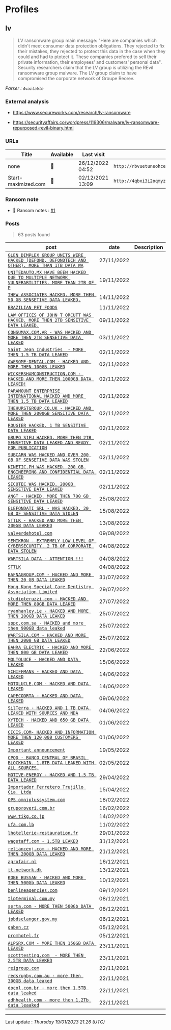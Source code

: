 # Profiles

## **lv**

> LV ransomware group main message: "Here are companies which didn't meet consumer data protection obligations. They rejected to fix their mistakes, they rejected to protect this data in the case when they could and had to ptotect it. These companies prefered to sell their private information, their employees' and customers' personal data". Security researchers claim that the LV group is utilizing the REvil ransomware group malware. The LV group claim to have compromised the corporate network of Groupe Reorev.

_Parser : `Available`_

### External analysis
- https://www.secureworks.com/research/lv-ransomware

- https://securityaffairs.co/wordpress/119306/malware/lv-ransomware-repurposed-revil-binary.html

### URLs
| Title | Available | Last visit | fqdn | Screenshot 
|---|---|---|---|---|
| none | 🔴 | 26/12/2022 04:52 | `http://rbvuetuneohce3ouxjlbxtimyyxokb4btncxjbo44fbgxqy7tskinwad.onion` | ❌ | 
| Start-maximized.com | 🔴 | 02/12/2021 13:09 | `http://4qbxi3i2oqmyzxsjg4fwe4aly3xkped52gq5orp6efpkeskvchqe27id.onion` | ❌ | 


### Ransom note
* 📝 Ransom notes :  <a href="/ransomware_notes/lv/lv.txt" target=_blank>#1</a> 

### Posts

> 63 posts found

| post | date | Description
|---|---|---|
| [`GLEN DIMPLEX GROUP UNITS WERE HACKED (DEFOND, DEFONDTECH AND OTHER). MORE THAN 1TB DATA WA`](https://google.com/search?q=GLEN+DIMPLEX+GROUP+UNITS+WERE+HACKED+%28DEFOND%2C+DEFONDTECH+AND+OTHER%29.+MORE+THAN+1TB+DATA+WA) | 27/11/2022 |   |
| [`UNITEDAUTO.MX HAVE BEEN HACKED DUE TO MULTIPLE NETWORK VULNERABILITIES. MORE THAN 2TB OF P`](https://google.com/search?q=UNITEDAUTO.MX+HAVE+BEEN+HACKED+DUE+TO+MULTIPLE+NETWORK+VULNERABILITIES.+MORE+THAN+2TB+OF+P) | 19/11/2022 |   |
| [`THEW ASSOCIATES HACKED. MORE THEN 50 GB SENSETIVE DATA LEAKED.`](https://google.com/search?q=THEW+ASSOCIATES+HACKED.+MORE+THEN+50+GB+SENSETIVE+DATA+LEAKED.) | 14/11/2022 |   |
| [`BRAZILIAN PET FOODS`](https://google.com/search?q=BRAZILIAN+PET+FOODS) | 11/11/2022 |   |
| [`LAW OFFICES OF JOHN T ORCUTT WAS HACKED. MORE THEN 2TB SENSETIVE DATA LEAKED.`](https://google.com/search?q=LAW+OFFICES+OF+JOHN+T+ORCUTT+WAS+HACKED.+MORE+THEN+2TB+SENSETIVE+DATA+LEAKED.) | 09/11/2022 |   |
| [`CONSUMAX.COM.AR - WAS HACKED AND MORE THEN 2TB SENSETIVE DATA LEAKED`](https://google.com/search?q=CONSUMAX.COM.AR+-+WAS+HACKED+AND+MORE+THEN+2TB+SENSETIVE+DATA+LEAKED) | 03/11/2022 |   |
| [`Saint Jean Industries  - MORE THEN 1.5 TB DATA LEAKED`](https://google.com/search?q=Saint+Jean+Industries++-+MORE+THEN+1.5+TB+DATA+LEAKED) | 02/11/2022 |   |
| [`AWESOME-DENTAL.COM - HACKED AND MORE THEN 100GB LEAKED`](https://google.com/search?q=AWESOME-DENTAL.COM+-+HACKED+AND+MORE+THEN+100GB+LEAKED) | 02/11/2022 |   |
| [`WICKERSHAMCONSTRUCTION.COM - HACKED AND MORE THEN 1000GB DATA LEAKED!`](https://google.com/search?q=WICKERSHAMCONSTRUCTION.COM+-+HACKED+AND+MORE+THEN+1000GB+DATA+LEAKED%21) | 02/11/2022 |   |
| [`PARAMOUNT ENTERPRISE INTERNATIONAL HACKED AND MORE THEN 1.5 TB DATA LEAKED`](https://google.com/search?q=PARAMOUNT+ENTERPRISE+INTERNATIONAL+HACKED+AND+MORE+THEN+1.5+TB+DATA+LEAKED) | 02/11/2022 |   |
| [`THEHURSTGROUP.CO.UK - HACKED AND MORE THEN 2000GB SENSITIVE DATA LEAKED`](https://google.com/search?q=THEHURSTGROUP.CO.UK+-+HACKED+AND+MORE+THEN+2000GB+SENSITIVE+DATA+LEAKED) | 02/11/2022 |   |
| [`ROUGIER HACKED. 1 TB SENSITIVE DATA LEAKED`](https://google.com/search?q=ROUGIER+HACKED.+1+TB+SENSITIVE+DATA+LEAKED) | 02/11/2022 |   |
| [`GRUPO SIFU HACKED. MORE THEN 2TB SENSETIVE DATA LEAKED AND READY FOR PUBLICATION`](https://google.com/search?q=GRUPO+SIFU+HACKED.+MORE+THEN+2TB+SENSETIVE+DATA+LEAKED+AND+READY+FOR+PUBLICATION) | 02/11/2022 |   |
| [`SUBCARN WAS HACKED AND OVER 200 GB OF SENSETIVE DATA WAS STOLEN`](https://google.com/search?q=SUBCARN+WAS+HACKED+AND+OVER+200+GB+OF+SENSETIVE+DATA+WAS+STOLEN) | 02/11/2022 |   |
| [`KINETIC.PH WAS HACKED. 200 GB ENGINEERING AND CONFIDENTIAL DATA LEAKED`](https://google.com/search?q=KINETIC.PH+WAS+HACKED.+200+GB+ENGINEERING+AND+CONFIDENTIAL+DATA+LEAKED) | 02/11/2022 |   |
| [`SICOTEC WAS HACKED. 200GB SENSETIVE DATA LEAKED`](https://google.com/search?q=SICOTEC+WAS+HACKED.+200GB+SENSETIVE+DATA+LEAKED) | 02/11/2022 |   |
| [`ANGT - HACKED. MORE THEN 700 GB SENSITIVE DATA LEAKED`](https://google.com/search?q=ANGT+-+HACKED.+MORE+THEN+700+GB+SENSITIVE+DATA+LEAKED) | 25/08/2022 |   |
| [`ELEFONDATI SRL - WAS HACKED. 20 GB OF SENSITIVE DATA STOLEN`](https://google.com/search?q=ELEFONDATI+SRL+-+WAS+HACKED.+20+GB+OF+SENSITIVE+DATA+STOLEN) | 15/08/2022 |   |
| [`STTLK - HACKED AND MORE THEN 200GB DATA LEAKED`](https://google.com/search?q=STTLK+-+HACKED+AND+MORE+THEN+200GB+DATA+LEAKED) | 13/08/2022 |   |
| [`valverdehotel.com`](https://google.com/search?q=valverdehotel.com) | 09/08/2022 |   |
| [`SEMIKRON - EXTREMELY LOW LEVEL OF CYBERSECURITY. 2 TB OF CORPORATE DATA STOLEN`](https://google.com/search?q=SEMIKRON+-+EXTREMELY+LOW+LEVEL+OF+CYBERSECURITY.+2+TB+OF+CORPORATE+DATA+STOLEN) | 04/08/2022 |   |
| [`WARTSILA DATA - ATTENTION !!!`](https://google.com/search?q=WARTSILA+DATA+-+ATTENTION+%21%21%21) | 04/08/2022 |   |
| [`STTLK`](https://google.com/search?q=STTLK) | 04/08/2022 |   |
| [`BAFNAGROUP.COM - HACKED AND MORE THEN 20 GB DATA LEAKED`](https://google.com/search?q=BAFNAGROUP.COM+-+HACKED+AND+MORE+THEN+20+GB+DATA+LEAKED) | 31/07/2022 |   |
| [`Hong Kong Special Care Dentistry Association Limited`](https://google.com/search?q=Hong+Kong+Special+Care+Dentistry+Association+Limited) | 29/07/2022 |   |
| [`studioteruzzi.com - HACKED AND MORE THEN 80GB DATA LEAKED`](https://google.com/search?q=studioteruzzi.com+-+HACKED+AND+MORE+THEN+80GB+DATA+LEAKED) | 27/07/2022 |   |
| [`ryanhanley.ie - HACKED AND MORE THEN 200GB DATA LEAKED`](https://google.com/search?q=ryanhanley.ie+-+HACKED+AND+MORE+THEN+200GB+DATA+LEAKED) | 25/07/2022 |   |
| [`sppc.com.sa - HACKED and more then 900GB data leaked`](https://google.com/search?q=sppc.com.sa+-+HACKED+and+more+then+900GB+data+leaked) | 25/07/2022 |   |
| [`WARTSILA.COM - HACKED AND MORE THEN 2000 GB DATA LEAKED`](https://google.com/search?q=WARTSILA.COM+-+HACKED+AND+MORE+THEN+2000+GB+DATA+LEAKED) | 25/07/2022 |   |
| [`BAHRA ELECTRIC - HACKED AND MORE THEN 800 GB DATA LEAKED`](https://google.com/search?q=BAHRA+ELECTRIC+-+HACKED+AND+MORE+THEN+800+GB+DATA+LEAKED) | 22/06/2022 |   |
| [`MOLTOLUCE - HACKED AND DATA LEAKED`](https://google.com/search?q=MOLTOLUCE+-+HACKED+AND+DATA+LEAKED) | 15/06/2022 |   |
| [`SCHIFFMANS - HACKED AND DATA LEAKED`](https://google.com/search?q=SCHIFFMANS+-+HACKED+AND+DATA+LEAKED) | 14/06/2022 |   |
| [`MOTOLUCLE.COM - HACKED AND DATA LEAKED`](https://google.com/search?q=MOTOLUCLE.COM+-+HACKED+AND+DATA+LEAKED) | 14/06/2022 |   |
| [`CAPECODRTA - HACKED AND DATA LEAKED`](https://google.com/search?q=CAPECODRTA+-+HACKED+AND+DATA+LEAKED) | 09/06/2022 |   |
| [`SilTerra - HACKED AND 1 TB DATA LEAKED WITH SOURCES AND NDA`](https://google.com/search?q=SilTerra+-+HACKED+AND+1+TB+DATA+LEAKED+WITH+SOURCES+AND+NDA) | 04/06/2022 |   |
| [`XYTECH - HACKED AND 650 GB DATA LEAKED`](https://google.com/search?q=XYTECH+-+HACKED+AND+650+GB+DATA+LEAKED) | 01/06/2022 |   |
| [`CICIS.COM- HACKED AND INFORMATION MORE THEN 120,000 CUSTOMERS LEAKED`](https://google.com/search?q=CICIS.COM-+HACKED+AND+INFORMATION+MORE+THEN+120%2C000+CUSTOMERS+LEAKED) | 01/06/2022 |   |
| [`Important announcement`](https://google.com/search?q=Important+announcement) | 19/05/2022 |   |
| [`CPQD - BANCO CENTRAL OF BRASIL BLOCKHAIN. 1.8TB DATA LEAKED WITH ALL SOURCES.`](https://google.com/search?q=CPQD+-+BANCO+CENTRAL+OF+BRASIL+BLOCKHAIN.+1.8TB+DATA+LEAKED+WITH+ALL+SOURCES.) | 02/05/2022 |   |
| [`MOTIVE-ENERGY - HACKED AND 1.5 TB DATA LEAKED`](https://google.com/search?q=MOTIVE-ENERGY+-+HACKED+AND+1.5+TB+DATA+LEAKED) | 29/04/2022 |   |
| [`Importador Ferretero Trujillo Cia. Ltda`](https://google.com/search?q=Importador+Ferretero+Trujillo+Cia.+Ltda) | 15/04/2022 |   |
| [`OPS omniplussystem.com`](https://google.com/search?q=OPS+omniplussystem.com) | 18/02/2022 |   |
| [`gruporoveri.com.br`](https://google.com/search?q=gruporoveri.com.br) | 16/02/2022 |   |
| [`www.tikg.co.jp`](https://google.com/search?q=www.tikg.co.jp) | 14/02/2022 |   |
| [`ufa.com.lb`](https://google.com/search?q=ufa.com.lb) | 11/02/2022 |   |
| [`lhotellerie-restauration.fr`](https://google.com/search?q=lhotellerie-restauration.fr) | 29/01/2022 |   |
| [`wagstaff.com - 1.5TB LEAKED`](https://google.com/search?q=wagstaff.com+-+1.5TB+LEAKED) | 31/12/2021 |   |
| [`reliancenj.com - HACKED AND MORE THEN 200GB DATA LEAKED`](https://google.com/search?q=reliancenj.com+-+HACKED+AND+MORE+THEN+200GB+DATA+LEAKED) | 21/12/2021 |   |
| [`agrofair.nl`](https://google.com/search?q=agrofair.nl) | 16/12/2021 |   |
| [`tt-network.dk`](https://google.com/search?q=tt-network.dk) | 13/12/2021 |   |
| [`KOBE BUSSAN - HACKED AND MORE THEN 500Gb DATA LEAKED`](https://google.com/search?q=KOBE+BUSSAN+-+HACKED+AND+MORE+THEN+500Gb+DATA+LEAKED) | 10/12/2021 |   |
| [`benlineagencies.com`](https://google.com/search?q=benlineagencies.com) | 09/12/2021 |   |
| [`tlpterminal.com.my`](https://google.com/search?q=tlpterminal.com.my) | 08/12/2021 |   |
| [`serta.com - MORE THEN 500Gb DATA LEAKED`](https://google.com/search?q=serta.com+-+MORE+THEN+500Gb+DATA+LEAKED) | 08/12/2021 |   |
| [`jpbdselangor.gov.my`](https://google.com/search?q=jpbdselangor.gov.my) | 06/12/2021 |   |
| [`gaben.cz`](https://google.com/search?q=gaben.cz) | 05/12/2021 |   |
| [`promhotel.fr`](https://google.com/search?q=promhotel.fr) | 05/12/2021 |   |
| [`ALPSRX.COM - MORE THEN 150GB DATA LEAKED`](https://google.com/search?q=ALPSRX.COM+-+MORE+THEN+150GB+DATA+LEAKED) | 23/11/2021 |   |
| [`scotttesting.com  - MORE THEN 2.5TB DATA LEAKED`](https://google.com/search?q=scotttesting.com++-+MORE+THEN+2.5TB+DATA+LEAKED) | 23/11/2021 |   |
| [`reigroup.com`](https://google.com/search?q=reigroup.com) | 22/11/2021 |   |
| [`redsrugby.com.au - more then 300GB data leaked`](https://google.com/search?q=redsrugby.com.au+-+more+then+300GB+data+leaked) | 22/11/2021 |   |
| [`docol.com.br - more then 1.5TB data leaked`](https://google.com/search?q=docol.com.br+-+more+then+1.5TB+data+leaked) | 22/11/2021 |   |
| [`adhhealth.com - more then 1.2Tb data leaaked`](https://google.com/search?q=adhhealth.com+-+more+then+1.2Tb+data+leaaked) | 22/11/2021 |   |

 --- 


Last update : _Thursday 19/01/2023 21.26 (UTC)_
